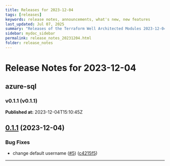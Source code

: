 ```yaml
---
title: Releases for 2023-12-04
tags: [releases]
keywords: release notes, announcements, what's new, new features
last_updated: Jul 07, 2025
summary: "Releases of the Terraform Well Architected Modules 2023-12-04"
sidebar: mydoc_sidebar
permalink: release_notes_20231204.html
folder: release_notes
---
```


# Release Notes for 2023-12-04

## azure-sql
### v0.1.1 (v0.1.1)
**Published at:** 2023-12-04T15:10:45Z

## [0.1.1](https://github.com/CloudNationHQ/terraform-azure-sql/compare/v0.1.0...v0.1.1) (2023-12-04)


### Bug Fixes

* change default username ([#5](https://github.com/CloudNationHQ/terraform-azure-sql/issues/5)) ([c4215f5](https://github.com/CloudNationHQ/terraform-azure-sql/commit/c4215f5253b7f208971f9009f7a30f0aa21cd3b7))

---

